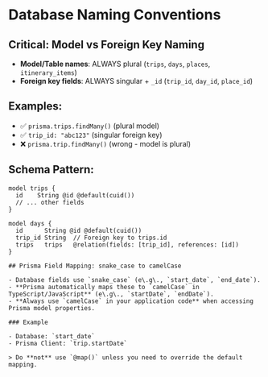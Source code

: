 # Database Naming Conventions

## Critical: Model vs Foreign Key Naming
- **Model/Table names**: ALWAYS plural (`trips`, `days`, `places`, `itinerary_items`)
- **Foreign key fields**: ALWAYS singular + `_id` (`trip_id`, `day_id`, `place_id`)

## Examples:
- ✅ `prisma.trips.findMany()` (plural model)
- ✅ `trip_id: "abc123"` (singular foreign key)
- ❌ `prisma.trip.findMany()` (wrong - model is plural)

## Schema Pattern:
```prisma
model trips {
  id    String @id @default(cuid())
  // ... other fields
}

model days {
  id      String @id @default(cuid())
  trip_id String  // Foreign key to trips.id
  trips   trips   @relation(fields: [trip_id], references: [id])
}

## Prisma Field Mapping: snake_case to camelCase

- Database fields use `snake_case` (e\.g\., `start_date`, `end_date`).
- **Prisma automatically maps these to `camelCase` in TypeScript/JavaScript** (e\.g\., `startDate`, `endDate`).
- **Always use `camelCase` in your application code** when accessing Prisma model properties.

### Example

- Database: `start_date`
- Prisma Client: `trip.startDate`

> Do **not** use `@map()` unless you need to override the default mapping.
